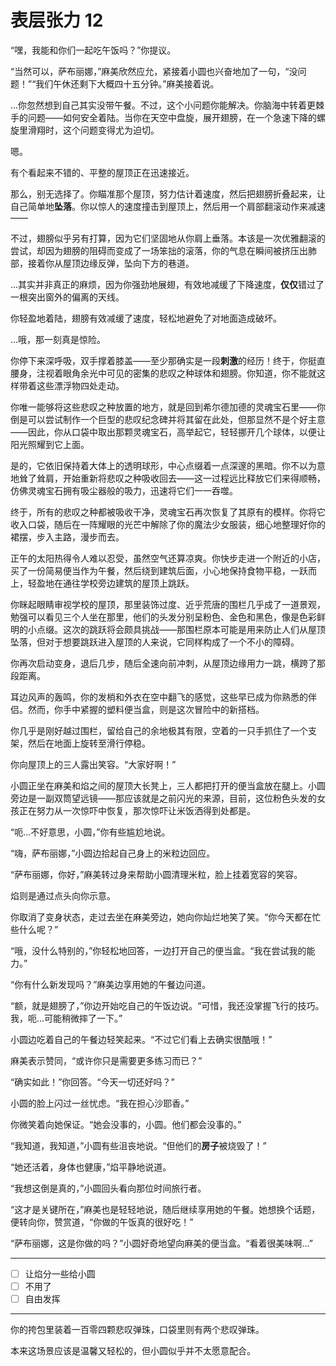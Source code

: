 # 表层张力 12

“嘿，我能和你们一起吃午饭吗？”你提议。

“当然可以，萨布丽娜，”麻美欣然应允，紧接着小圆也兴奋地加了一句，“没问题！”“我们午休还剩下大概四十五分钟。”麻美接着说。

...你忽然想到自己其实没带午餐。不过，这个小问题你能解决。你脑海中转着更棘手的问题——如何安全着陆。当你在天空中盘旋，展开翅膀，在一个急速下降的螺旋里滑翔时，这个问题变得尤为迫切。

嗯。

有个看起来不错的、平整的屋顶正在迅速接近。

那么，别无选择了。你瞄准那个屋顶，努力估计着速度，然后把翅膀折叠起来，让自己简单地**坠落**。你以惊人的速度撞击到屋顶上，然后用一个肩部翻滚动作来减速——

不过，翅膀似乎另有打算，因为它们坚固地从你肩上垂落。本该是一次优雅翻滚的尝试，却因为翅膀的阻碍而变成了一场笨拙的滚落，你的气息在瞬间被挤压出肺部，接着你从屋顶边缘反弹，坠向下方的巷道。

...其实并非真正的麻烦，因为你强劲地展翅，有效地减缓了下降速度，**仅仅**错过了一根突出窗外的偏离的天线。

你轻盈地着陆，翅膀有效减缓了速度，轻松地避免了对地面造成破坏。

...哦，那一刻真是惊险。

你停下来深呼吸，双手撑着膝盖——至少那确实是一段**刺激**的经历！终于，你挺直腰身，注视着眼角余光中可见的密集的悲叹之种球体和翅膀。你知道，你不能就这样带着这些漂浮物四处走动。

你唯一能够将这些悲叹之种放置的地方，就是回到希尔德加德的灵魂宝石里——你倒是可以尝试制作一个巨型的悲叹纪念碑并将其留在此处，但那显然不是个好主意——因此，你从口袋中取出那颗灵魂宝石，高举起它，轻轻挪开几个球体，以便让阳光照耀到它上面。

是的，它依旧保持着大体上的透明球形，中心点缀着一点深邃的黑暗。你不以为意地耸了耸肩，开始重新将悲叹之种吸收回去——这一过程远比释放它们来得顺畅，仿佛灵魂宝石拥有吸尘器般的吸力，迅速将它们一一吞噬。

终于，所有的悲叹之种都被吸收干净，灵魂宝石再次恢复了其原有的模样。你将它收入口袋，随后在一阵耀眼的光芒中解除了你的魔法少女服装，细心地整理好你的裙摆，步入主路，漫步而去。

正午的太阳热得令人难以忍受，虽然空气还算凉爽。你快步走进一个附近的小店，买了一份简易便当作为午餐，然后绕到建筑后面，小心地保持食物平稳，一跃而上，轻盈地在通往学校旁边建筑的屋顶上跳跃。

你眯起眼睛审视学校的屋顶，那里装饰过度、近乎荒唐的围栏几乎成了一道景观，勉强可以看见三个人坐在那里，他们的头发分别呈粉色、金色和黑色，像是色彩鲜明的小点缀。这次的跳跃将会颇具挑战——那围栏原本可能是用来防止人们从屋顶坠落，但对于想要跳跃进入屋顶的人来说，它同样构成了一个不小的障碍。

你再次启动变身，退后几步，随后全速向前冲刺，从屋顶边缘用力一跳，横跨了那段距离。

耳边风声的轰鸣，你的发梢和外衣在空中翻飞的感觉，这些早已成为你熟悉的伴侣。然而，你手中紧握的塑料便当盒，则是这次冒险中的新搭档。

你几乎是刚好越过围栏，留给自己的余地极其有限，空着的一只手抓住了一个支架，然后在地面上旋转至滑行停稳。

你向屋顶上的三人露出笑容。“大家好啊！”

小圆正坐在麻美和焰之间的屋顶大长凳上，三人都把打开的便当盒放在腿上。小圆旁边是一副双筒望远镜——那应该就是之前闪光的来源，目前，这位粉色头发的女孩正在努力从一次惊吓中恢复，那次惊吓让米饭洒得到处都是。

“呃...不好意思，小圆，”你有些尴尬地说。

“嗨，萨布丽娜，”小圆边拾起自己身上的米粒边回应。

“萨布丽娜，你好，”麻美转过身来帮助小圆清理米粒，脸上挂着宽容的笑容。

焰则是通过点头向你示意。

你取消了变身状态，走过去坐在麻美旁边，她向你灿烂地笑了笑。“你今天都在忙些什么呢？”

“哦，没什么特别的，”你轻松地回答，一边打开自己的便当盒。“我在尝试我的能力。”

“你有什么新发现吗？”麻美边享用她的午餐边问道。

“额，就是翅膀了，”你边开始吃自己的午饭边说。“可惜，我还没掌握飞行的技巧。我，呃...可能稍微摔了一下。”

小圆边吃着自己的午餐边轻笑起来。“不过它们看上去确实很酷哦！”

麻美表示赞同，“或许你只是需要更多练习而已？”

“确实如此！”你回答。“今天一切还好吗？”

小圆的脸上闪过一丝忧虑。“我在担心沙耶香。”

你微笑着向她保证。“她会没事的，小圆。他们都会没事的。”

“我知道，我知道，”小圆有些沮丧地说。“但他们的**房子**被烧毁了！”

“她还活着，身体也健康，”焰平静地说道。

“我想这倒是真的，”小圆回头看向那位时间旅行者。

“这才是关键所在，”麻美也是轻轻地说，随后继续享用她的午餐。她想换个话题，便转向你，赞赏道，“你做的午饭真的很好吃！”

“萨布丽娜，这是你做的吗？”小圆好奇地望向麻美的便当盒。“看着很美味啊...”

---

- [ ] 让焰分一些给小圆
- [ ] 不用了
- [ ] 自由发挥

---

你的挎包里装着一百零四颗悲叹弹珠，口袋里则有两个悲叹弹珠。

本来这场景应该是温馨又轻松的，但小圆似乎并不太愿意配合。
